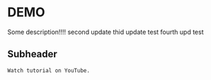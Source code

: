 # DEMO

Some description!!!!
second update
thid update test
fourth upd test

## Subheader

    Watch tutorial on YouTube.
    